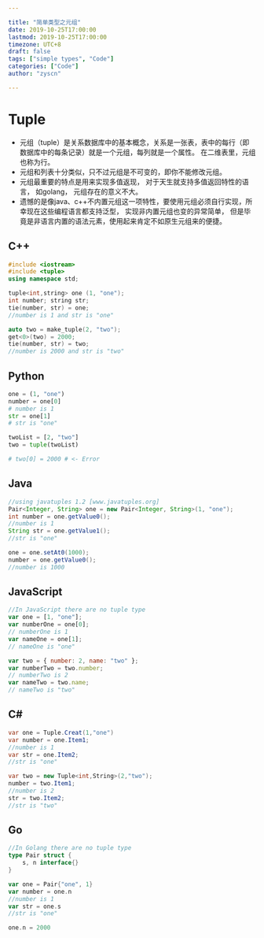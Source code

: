 ```yaml
---

title: "简单类型之元组"
date: 2019-10-25T17:00:00
lastmod: 2019-10-25T17:00:00
timezone: UTC+8
draft: false
tags: ["simple types", "Code"]
categories: ["Code"]
author: "zyscn"

---
```

# Tuple
- 元组（tuple）是关系数据库中的基本概念，关系是一张表，表中的每行（即数据库中的每条记录）就是一个元组，每列就是一个属性。 在二维表里，元组也称为行。
- 元组和列表十分类似，只不过元组是不可变的，即你不能修改元组。
- 元组最重要的特点是用来实现多值返现， 对于天生就支持多值返回特性的语言， 如golang， 元组存在的意义不大。
- 遗憾的是像java、c++不内置元组这一项特性，要使用元组必须自行实现，所幸现在这些编程语言都支持泛型， 实现非内置元组也变的异常简单， 但是毕竟是非语言内置的语法元素，使用起来肯定不如原生元组来的便捷。

## C++

```cpp
#include <iostream>
#include <tuple>
using namespace std;

tuple<int,string> one (1, "one");
int number; string str;
tie(number, str) = one;
//number is 1 and str is "one"

auto two = make_tuple(2, "two");
get<0>(two) = 2000;
tie(number, str) = two;
//number is 2000 and str is "two"

```
## Python

```python
one = (1, "one")
number = one[0]
# number is 1
str = one[1]
# str is "one"

twoList = [2, "two"]
two = tuple(twoList)

# two[0] = 2000 # <- Error

```
## Java

```java
//using javatuples 1.2 [www.javatuples.org]
Pair<Integer, String> one = new Pair<Integer, String>(1, "one");
int number = one.getValue0();
//number is 1
String str = one.getValue1();
//str is "one"

one = one.setAt0(1000);
number = one.getValue0();
//number is 1000
```

## JavaScript

```js
//In JavaScript there are no tuple type
var one = [1, "one"];
var numberOne = one[0];
// numberOne is 1
var nameOne = one[1];
// nameOne is "one"

var two = { number: 2, name: "two" };
var numberTwo = two.number;
// numberTwo is 2
var nameTwo = two.name;
// nameTwo is "two"

```
## C\#

```cs
var one = Tuple.Creat(1,"one")
var number = one.Item1;
//number is 1
var str = one.Item2;
//str is "one"

var two = new Tuple<int,String>(2,"two");
number = two.Item1;
//number is 2
str = two.Item2;
//str is "two"
```
## Go

```go
//In Golang there are no tuple type
type Pair struct {
    s, n interface{}
}

var one = Pair{"one", 1}
var number = one.n
//number is 1
var str = one.s
//str is "one"

one.n = 2000

```
